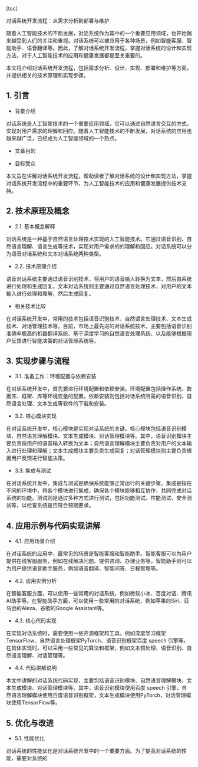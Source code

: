 
[toc]                    
                
                
对话系统开发流程：从需求分析到部署与维护

随着人工智能技术的不断发展，对话系统作为其中的一个重要应用领域，也开始越来越受到人们的关注和重视。对话系统可以被应用于各种场景，例如智能客服、智能助手、语音翻译等。因此，了解对话系统开发流程，掌握对话系统的设计和实现方法，对于人工智能技术的应用和健康发展都是至关重要的。

本文将介绍对话系统开发流程，包括需求分析、设计、实现、部署和维护等方面，并提供相关的技术原理和实现步骤。

## 1. 引言

- 背景介绍

对话系统是人工智能技术的一个重要应用领域，它可以通过自然语言交互的方式，实现对用户需求的理解和回应。随着人工智能技术的不断发展，对话系统的应用也越来越广泛，已经成为人工智能领域的一个热点。

- 文章目的

- 目标受众

本文旨在讲解对话系统开发流程，帮助读者了解对话系统的设计和实现方法，掌握对话系统开发流程中的重要环节，为人工智能技术的应用和健康发展提供技术支持。

## 2. 技术原理及概念

- 2.1. 基本概念解释

对话系统是一种基于自然语言处理技术实现的人工智能技术。它通过语音识别、自然语言理解、语言生成等技术，实现对用户需求的的理解和回应。对话系统可以分为语音对话系统和文本对话系统两种类型。

- 2.2. 技术原理介绍

语音对话系统主要通过语音识别技术，将用户的语音输入转换为文本，然后由系统进行处理和生成回复。文本对话系统则主要通过自然语言处理技术，对用户的文本输入进行处理和理解，然后生成回复。

- 相关技术比较

在对话系统开发中，常用的技术包括语音识别技术、自然语言处理技术、文本生成技术、对话管理技术等。目前，市场上最先进的对话系统技术，主要包括语音识别准确率极高的机器翻译系统、基于深度学习的自然语言处理系统、以及能够根据用户反馈进行智能决策的对话管理系统等。

## 3. 实现步骤与流程

- 3.1. 准备工作：环境配置与依赖安装

在对话系统开发中，首先要进行环境配置和依赖安装。环境配置包括操作系统、数据库、框架、库等环境变量的配置。依赖安装则包括对话系统所需的语音识别、自然语言处理、文本生成等软件的下载和安装。

- 3.2. 核心模块实现

在对话系统开发中，核心模块是实现对话系统的关键。核心模块包括语音识别模块、自然语言理解模块、文本生成模块、对话管理模块等。其中，语音识别模块主要负责将用户的语音输入转换为文本；自然语言理解模块主要负责对用户的文本输入进行处理和理解；文本生成模块主要负责生成回复；对话管理模块则主要负责根据用户反馈进行智能决策。

- 3.3. 集成与测试

在对话系统开发中，集成与测试是确保系统能够正常运行的关键步骤。集成是指在不同的环境中，将各个模块进行集成，确保各个模块能够相互协作，共同完成对话系统的功能。测试则是通过多种方式进行测试，包括功能测试、性能测试、安全测试等，以检查系统是否符合预期要求。

## 4. 应用示例与代码实现讲解

- 4.1. 应用场景介绍

在对话系统的应用中，最常见的场景是智能客服和智能助手。智能客服可以为用户提供在线客服服务，例如在线解决问题、提供咨询、办理业务等。智能助手则可以为用户提供语音助手服务，例如语音翻译、智能问答、日程管理等。

- 4.2. 应用实例分析

在智能客服方面，可以使用一些常用的对话系统，例如微软小冰、百度对话、腾讯AI助手等。在智能助手方面，可以使用一些常用的对话系统，例如苹果的Siri、亚马逊的Alexa、谷歌的Google Assistant等。

- 4.3. 核心代码实现

在实现对话系统时，需要使用一些开源框架和工具，例如深度学习框架TensorFlow、自然语言处理框架PyTorch、语音识别框架百度 speech 引擎等。在具体实现时，可以采用一些常见的算法和框架，例如文本预处理、语音识别、自然语言理解、对话管理等。

- 4.4. 代码讲解说明

本文中讲解的对话系统代码实现，主要包括语音识别模块、自然语言理解模块、文本生成模块、对话管理模块等。其中，语音识别模块使用百度 speech 引擎，自然语言理解模块使用百度语音识别框架，文本生成模块使用PyTorch，对话管理模块使用TensorFlow等。

## 5. 优化与改进

- 5.1. 性能优化

对话系统的性能优化是对话系统开发中的一个重要方面。为了提高对话系统的性能，需要对系统的


